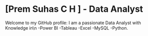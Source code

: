 # [Prem Suhas C H ] - Data Analyst


Welcome to my GitHub profile:
I am a passionate Data Analyst with Knowledge in\n 
-Power BI 
-Tableau
-Excel
-MySQL
-Python. 




